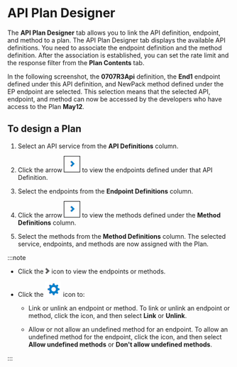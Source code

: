 ﻿---
sidebar_position: 3
---

# API Plan Designer

<head>
  <meta name="guidename" content="API Management"/>
  <meta name="context" content="GUID-00e49c64-6920-4279-a6f9-c47200eb4c0c"/>
</head>

The **API Plan Designer** tab allows you to link the API definition, endpoint, and method to a plan. The API Plan Designer tab displays the available API definitions. You need to associate the endpoint definition and the method definition. After the association is established, you can set the rate limit and the response filter from the **Plan Contents** tab. 

In the following screenshot, the **0707R3Api** definition, the **End1** endpoint defined under this API definition, and NewPack method defined under the EP endpoint are selected. This selection means that the selected API, endpoint, and method can now be accessed by the developers who have access to the Plan **May12**. 

## To design a Plan

1. Select an API service from the **API Definitions** column. 

2. Click the arrow ![](../../../Images/navigation.jpg) to view the endpoints defined under that API Definition. 

3. Select the endpoints from the **Endpoint Definitions** column. 

4. Click the arrow ![](../../../Images/navigation.jpg) to view the methods defined under the **Method Definitions** column. 

5. Select the methods from the **Method Definitions** column. The selected service, endpoints, and methods are now assigned with the Plan. 

:::note 

- Click the ![](../../../Images/arrow.jpg) icon to view the endpoints or methods. 

- Click the ![](../../../Images/edit.jpg) icon to: 

  - Link or unlink an endpoint or method. To link or unlink an endpoint or method, click the icon, and then select **Link** or **Unlink**.

  - Allow or not allow an undefined method for an endpoint. To allow an undefined method for the endpoint, click the icon, and then select **Allow undefined methods** or **Don't allow undefined methods**.


:::

